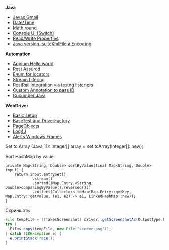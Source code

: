 **Java**
* [Javax Gmail](https://github.com/borzykin/wiki/wiki/Javax-Mail-simple-guide)
* [Date/Time](https://github.com/borzykin/wiki/wiki/Date-Time)
* [Math round](https://github.com/borzykin/wiki/wiki/Math-Roundings)
* [Console UI (Switch)](https://github.com/borzykin/wiki/wiki/Console-UI-(Switch))
* [Read/Write Properties](https://github.com/borzykin/wiki/wiki/Read-Write-properties)
* [Java version, suiteXmlFile и Encoding](https://github.com/borzykin/wiki/wiki/Java-version,-suiteXmlFile-%D0%B8-Encoding)

**Automation**  
* [Appium Hello world](https://github.com/borzykin/wiki/wiki/Appium-%22Hello-world%22)
* [Rest Assured](https://github.com/borzykin/wiki/wiki/Rest-Assured-(Draft))
* [Enum for locators](https://github.com/borzykin/wiki/wiki/Enum-for-locators)
* [Stream filtering](https://github.com/borzykin/wiki/wiki/Filter-WebElemets-with-stream)
* [RestRail integration via testng listeners](https://github.com/borzykin/wiki/wiki/RestRail-integration-via-testng-listeners)
* [Custom Annotation to pass ID](https://github.com/borzykin/wiki/wiki/Custom-Annotation-to-pass-ID)
* [Cucumber Java](https://github.com/borzykin/wiki/wiki/Cucumber-Java-quick-guide)

**WebDriver**  
* [Basic setup](https://github.com/borzykin/wiki/wiki/Selenium-Basic-Setup)
* [BaseTest and DriverFactory](https://github.com/borzykin/wiki/wiki/BaseTest-and-DriverFactory)
* [PageObjects](https://github.com/borzykin/wiki/wiki/PageObjects)
* [Log4J](https://github.com/borzykin/wiki/wiki/Log4j)
* [Alerts Windows Frames](https://github.com/borzykin/wiki/wiki/Alerts---Windows---Frames)

Set to Array (Java 11):
Integer[] array = set.toArray(Integer[]::new);

Sort HashMap by value

    private Map<String, Double> sortByValue(final Map<String, Double> input) {
        return input.entrySet()
                .stream()
                .sorted((Map.Entry.<String, Double>comparingByValue().reversed()))
                .collect(Collectors.toMap(Map.Entry::getKey, Map.Entry::getValue, (e1, e2) -> e1, LinkedHashMap::new));
    }

Скриншоты
```Java
File tempFile = ((TakesScreenshot) driver).getScreenshotAs(OutputType.FILE);
try {
  Files.copy(tempFile, new File("screen.png"));
} catch (IOException e) {
  e.printStackTrace();
}
```
